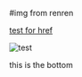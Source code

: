 #img from renren

[test for href](#bottom)

![test](http://fmn.rrimg.com/fmn061/20120228/2135/p_large_MNVs_6fc2000003ed121c.jpg)

<a name="bottom"></a>
this is the bottom
